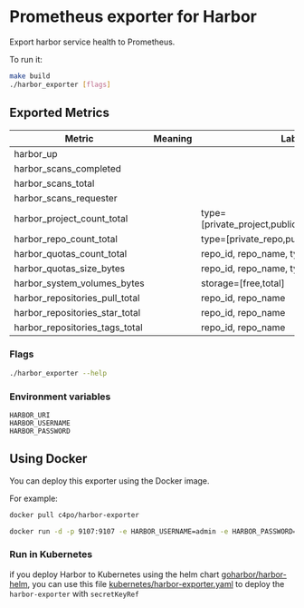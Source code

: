 # Prometheus exporter for Harbor 

Export harbor service health to Prometheus.

To run it:

```bash
make build
./harbor_exporter [flags]
```


## Exported Metrics

| Metric | Meaning | Labels |
| ------ | ------- | ------ |
|harbor_up| | |
|harbor_scans_completed | | |
|harbor_scans_total | | |
|harbor_scans_requester | | |
|harbor_project_count_total| |type=[private_project,public_project,total_project]|
|harbor_repo_count_total| |type=[private_repo,public_repo,total_repo]|
|harbor_quotas_count_total| |repo_id, repo_name, type=[hard,used]|
|harbor_quotas_size_bytes| | repo_id, repo_name, type=[hard,used]|
|harbor_system_volumes_bytes| |storage=[free,total]|
|harbor_repositories_pull_total| |repo_id, repo_name|
|harbor_repositories_star_total| |repo_id, repo_name|
|harbor_repositories_tags_total| |repo_id, repo_name|

### Flags

```bash
./harbor_exporter --help
```

### Environment variables

```
HARBOR_URI
HARBOR_USERNAME
HARBOR_PASSWORD
```

## Using Docker

You can deploy this exporter using the Docker image.

For example:

```bash
docker pull c4po/harbor-exporter

docker run -d -p 9107:9107 -e HARBOR_USERNAME=admin -e HARBOR_PASSWORD=password c4po/harbor-exporter --harbor.server=https://harbor.dev
```
### Run in Kubernetes

if you deploy Harbor to Kubernetes using the helm chart [goharbor/harbor-helm](https://github.com/goharbor/harbor-helm), you can use this file [kubernetes/harbor-exporter.yaml](kubernetes/harbor-exporter.yaml) to deploy the `harbor-exporter` with `secretKeyRef`
